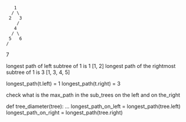       1
      / \
     2   3
        /
       4
      / \
     5   6
    /
   7 

longest path of left subtree          of 1 is 1 [1, 2]
longest path of the rightmost subtree of 1 is 3 [1, 3, 4, 5]

longest_path(t.left)  = 1
longest_path(t.right) = 3


check what is the max_path in the sub_trees on the left and on the_right

def tree_diameter(tree):
   ...
   longest_path_on_left  = longest_path(tree.left)
   longest_path_on_right = longest_path(tree.right)